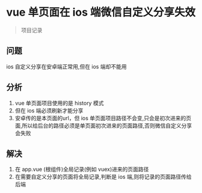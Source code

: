 
# vue 单页面在 ios 端微信自定义分享失效
> 项目记录

## 问题
ios 自定义分享在安卓端正常用,但在 ios 端却不能用

## 分析
1. vue 单页面项目使用的是 history 模式
2. 但在 ios 端必须刷新才能分享
3. 安卓传的是本页面的url，但 ios 单页面项目路径不会变,只会是初次进来的页面,所以给后台的路径必须是单页面初次进来的页面路径,否则微信自定义分享会失败

## 解决
1. 在 app.vue (根组件)全局记录(例如 vuex)进来的页面路径
2. 在需要自定义分享的页面将全局记录,判断是 ios 端,则将记录的页面路径传给后端
